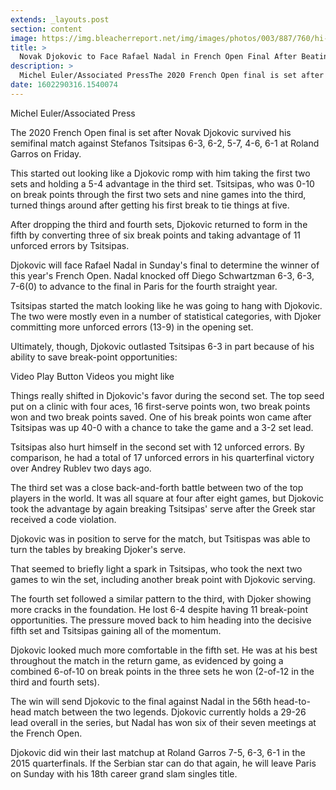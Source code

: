 ```yaml
--- 
extends: _layouts.post 
section: content 
image: https://img.bleacherreport.net/img/images/photos/003/887/760/hi-res-9c03408076a281d36809bf030195995b_crop_exact.jpg?w=1200&h=1200&q=75 
title: > 
  Novak Djokovic to Face Rafael Nadal in French Open Final After Beating Tsitsipas 
description: > 
  Michel Euler/Associated PressThe 2020 French Open final is set after Novak Djokovic survived his semifinal match against Stefanos Tsitsipas 6-3, 6-2, 5-7, 4-6, 6-1 at Roland Garros on Friday.Djokovic will face Rafael Nadal in Sunday's final to determine the winner of this year's French Open.Nadal knocked off Diego Schwartzman 6-3, 6-3, 7-6(0) to advance to the final in Paris for the fourth straight year.The top seed put on a clinic with four aces, 16 first-serve points won, two break points won and two break points saved.One of his break points won came after Tsitsipas was up 40-0 with a chance to take the game and a 3-2 set lead. 
date: 1602290316.1540074 
--- 
```

Michel Euler/Associated Press

The 2020 French Open final is set after Novak Djokovic survived his semifinal match against Stefanos Tsitsipas 6-3, 6-2, 5-7, 4-6, 6-1 at Roland Garros on Friday.



This started out looking like a Djokovic romp with him taking the first two sets and holding a 5-4 advantage in the third set. Tsitsipas, who was 0-10 on break points through the first two sets and nine games into the third, turned things around after getting his first break to tie things at five.

After dropping the third and fourth sets, Djokovic returned to form in the fifth by converting three of six break points and taking advantage of 11 unforced errors by Tsitsipas.

Djokovic will face Rafael Nadal in Sunday's final to determine the winner of this year's French Open. Nadal knocked off Diego Schwartzman 6-3, 6-3, 7-6(0) to advance to the final in Paris for the fourth straight year.

Tsitsipas started the match looking like he was going to hang with Djokovic. The two were mostly even in a number of statistical categories, with Djoker committing more unforced errors (13-9) in the opening set.

Ultimately, though, Djokovic outlasted Tsitsipas 6-3 in part because of his ability to save break-point opportunities:

Video Play Button Videos you might like

Things really shifted in Djokovic's favor during the second set. The top seed put on a clinic with four aces, 16 first-serve points won, two break points won and two break points saved. One of his break points won came after Tsitsipas was up 40-0 with a chance to take the game and a 3-2 set lead.



Tsitsipas also hurt himself in the second set with 12 unforced errors. By comparison, he had a total of 17 unforced errors in his quarterfinal victory over Andrey Rublev two days ago.

The third set was a close back-and-forth battle between two of the top players in the world. It was all square at four after eight games, but Djokovic took the advantage by again breaking Tsitsipas' serve after the Greek star received a code violation.

Djokovic was in position to serve for the match, but Tsitispas was able to turn the tables by breaking Djoker's serve.

That seemed to briefly light a spark in Tsitsipas, who took the next two games to win the set, including another break point with Djokovic serving.

The fourth set followed a similar pattern to the third, with Djoker showing more cracks in the foundation. He lost 6-4 despite having 11 break-point opportunities. The pressure moved back to him heading into the decisive fifth set and Tsitsipas gaining all of the momentum.



Djokovic looked much more comfortable in the fifth set. He was at his best throughout the match in the return game, as evidenced by going a combined 6-of-10 on break points in the three sets he won (2-of-12 in the third and fourth sets).

The win will send Djokovic to the final against Nadal in the 56th head-to-head match between the two legends. Djokovic currently holds a 29-26 lead overall in the series, but Nadal has won six of their seven meetings at the French Open.

Djokovic did win their last matchup at Roland Garros 7-5, 6-3, 6-1 in the 2015 quarterfinals. If the Serbian star can do that again, he will leave Paris on Sunday with his 18th career grand slam singles title.